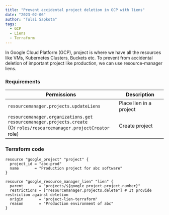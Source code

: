 ```yaml
---
title: "Prevent accidental project deletion in GCP with liens"
date: "2023-02-06"
author: "Tulsi Sapkota"
tags:
  - GCP
  - Liens
  - Terraform
---
```


In Google Cloud Platform (GCP), project is where we have all the resources like
VMs, Kubernetes Clusters, Buckets etc. To prevent from accidental deletion of
important project like production, we can use resource-manager liens.

### Requirements

| Permissions                                                                                                                      | Description             |
| -------------------------------------------------------------------------------------------------------------------------------- | ----------------------- |
| `resourcemanager.projects.updateLiens`                                                                                           | Place lien in a project |
| `resourcemanager.organizations.get` <br> `resourcemanager.projects.create` <br> (Or `roles/resourcemanager.projectCreator` role) | Create project          |

### Terraform code

```hcl
resource "google_project" "project" {
  project_id = "abc-prod"
  name       = "Production project for abc software"
}

resource "google_resource_manager_lien" "lien" {
  parent       = "projects/${google_project.project.number}"
  restrictions = ["resourcemanager.projects.delete"] # It provide restriction against deletion
  origin       = "project-lien-terraform"
  reason       = "Production environment of abc"
}
```
